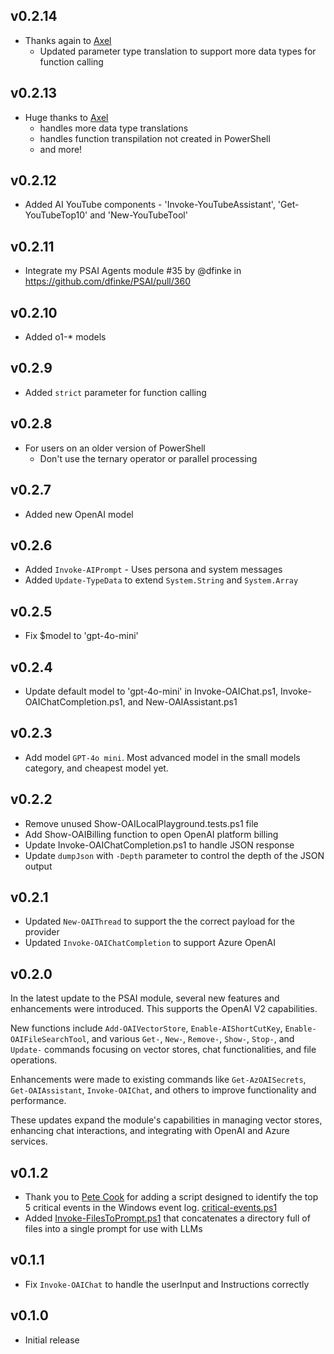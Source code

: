 ## v0.2.14

- Thanks again to [Axel](https://github.com/Agazoth)
    - Updated parameter type translation to support more data types for function calling

## v0.2.13

- Huge thanks to [Axel](https://github.com/Agazoth)
    - handles more data type translations
    - handles function transpilation not created in PowerShell
    - and more!

## v0.2.12

- Added AI YouTube components - 'Invoke-YouTubeAssistant', 'Get-YouTubeTop10' and 'New-YouTubeTool'

## v0.2.11

* Integrate my PSAI Agents module #35 by @dfinke in https://github.com/dfinke/PSAI/pull/360

## v0.2.10

- Added o1-* models

## v0.2.9

- Added `strict` parameter for function calling

## v0.2.8

- For users on an older version of PowerShell
    - Don't use the ternary operator or parallel processing

## v0.2.7

- Added new OpenAI model

## v0.2.6

- Added `Invoke-AIPrompt` - Uses persona and system messages 
- Added `Update-TypeData` to extend `System.String` and `System.Array`

## v0.2.5

- Fix $model to 'gpt-4o-mini'

## v0.2.4

- Update default model to 'gpt-4o-mini' in Invoke-OAIChat.ps1, Invoke-OAIChatCompletion.ps1, and New-OAIAssistant.ps1

## v0.2.3

- Add model `GPT-4o mini`. Most advanced model in the small models category, and cheapest model yet.

## v0.2.2

- Remove unused Show-OAILocalPlayground.tests.ps1 file
- Add Show-OAIBilling function to open OpenAI platform billing
- Update Invoke-OAIChatCompletion.ps1 to handle JSON response
- Update `dumpJson` with `-Depth` parameter to control the depth of the JSON output

## v0.2.1

- Updated `New-OAIThread` to support the the correct payload for the provider
- Updated `Invoke-OAIChatCompletion` to support Azure OpenAI

## v0.2.0

In the latest update to the PSAI module, several new features and enhancements were introduced. This supports the OpenAI V2 capabilities. 

New functions include `Add-OAIVectorStore`, `Enable-AIShortCutKey`, `Enable-OAIFileSearchTool`, and various `Get-`, `New-`, `Remove-`, `Show-`, `Stop-`, and `Update-` commands focusing on vector stores, chat functionalities, and file operations. 

Enhancements were made to existing commands like `Get-AzOAISecrets`, `Get-OAIAssistant`, `Invoke-OAIChat`, and others to improve functionality and performance.

These updates expand the module's capabilities in managing vector stores, enhancing chat interactions, and integrating with OpenAI and Azure services.

## v0.1.2

- Thank you to [Pete Cook](https://github.com/Blindpete) for adding a script designed to identify the top 5 critical events in the Windows event log. [critical-events.ps1](examples/Review-Critical-Events/critical-events.ps1)
- Added [Invoke-FilesToPrompt.ps1](Public/Invoke-FilesToPrompt.ps1) that concatenates a directory full of files into a single prompt for use with LLMs

## v0.1.1

- Fix `Invoke-OAIChat` to handle the userInput and Instructions correctly

## v0.1.0

- Initial release